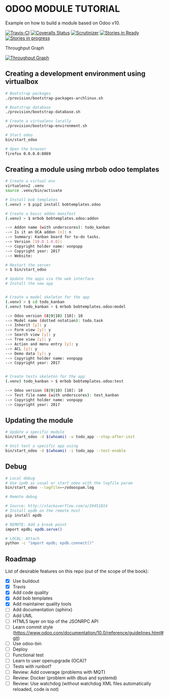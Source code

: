 # ODOO MODULE TUTORIAL

Example on how to build a module based on Odoo v10.

[build a module based on v10]: https://www.odoo.com/documentation/10.0/howtos/backend.html

[![Travis-CI](https://img.shields.io/travis/vonpupp/odoo10-buildout-archlinux.svg)](https://travis-ci.org/vonpupp/odoo10-buildout-archlinux)
[![Coveralls Status](https://coveralls.io/repos/vonpupp/odoo10-buildout-archlinux/badge.svg)](https://coveralls.io/r/vonpupp/odoo10-buildout-archlinux)
[![Scrutinizer](https://img.shields.io/scrutinizer/g/vonpupp/odoo10-buildout-archlinux.svg)](https://scrutinizer-ci.com/g/vonpupp/odoo10-buildout-archlinux/)
[![Stories in Ready](https://badge.waffle.io/vonpupp/odoo10-buildout-archlinux.png?label=ready&title=Ready)](http://waffle.io/vonpupp/odoo10-buildout-archlinux)
[![Stories in progress](https://badge.waffle.io/vonpupp/odoo10-buildout-archlinux.png?label=progress&title=Progress)](http://waffle.io/vonpupp/odoo10-buildout-archlinux)

Throughput Graph

[![Throughput Graph](https://graphs.waffle.io/vonpupp/odoo10-buildout-archlinux/throughput.svg)](https://waffle.io/vonpupp/odoo10-buildout-archlinux/metrics)


## Creating a development environment using virtualbox

```sh
# Bootstrap packages
./provision/bootstrap-packages-archlinux.sh

# Bootstrap database
./provision/bootstrap-database.sh

# Create a virtualenv locally
./provision/bootstrap-environment.sh

# Start odoo
bin/start_odoo

# Open the browser
firefox 0.0.0.0:8069
```

## Creating a module using mrbob odoo templates

```sh
# Create a virtual env
virtualenv2 .venv
source .venv/bin/activate

# Install bob templates
(.venv) > $ pip2 install bobtemplates.odoo

# Create a basic addon manifest
(.venv) > $ mrbob bobtemplates.odoo:addon

--> Addon name (with underscores): todo_kanban
--> Is it an OCA addon [n]: n
--> Summary: Kanban board for to-do tasks.
--> Version [10.0.1.0.0]:
--> Copyright holder name: vonpupp
--> Copyright year: 2017
--> Website:

# Restart the server
> $ bin/start_odoo

# Update the apps via the web interface
# Install the new app


# Create a model skeleton for the app
(.venv) > $ cd todo_kanban
(.venv) todo_kanban > $ mrbob bobtemplates.odoo:model

--> Odoo version (8|9|10) [10]: 10
--> Model name (dotted notation): todo.task
--> Inherit [y]: y
--> Form view [y]: y
--> Search view [y]: y
--> Tree view [y]: y
--> Action and menu entry [y]: y
--> ACL [y]: y
--> Demo data [y]: y
--> Copyright holder name: vonpupp
--> Copyright year: 2017


# Create tests skeleton for the app
(.venv) todo_kanban > $ mrbob bobtemplates.odoo:test

--> Odoo version (8|9|10) [10]: 10
--> Test file name (with underscores): test_kanban
--> Copyright holder name: vonpupp
--> Copyright year: 2017

```

## Updating the module

```sh
# Update a specific module
bin/start_odoo -d $(whoami) -u todo_app --stop-after-init

# Unit test a specific app using
bin/start_odoo -d $(whoami) -i todo_app --test-enable
```

## Debug

```sh
# Local debug
# Use ipdb as usual or start odoo with the logfile param
bin/start_odoo --logfile=~/odoospam.log

# Remote debug

# Source: http://stackoverflow.com/a/29451814
# Install epdb on the remote host
pip install epdb

# REMOTE: Add a break point
import epdb; epdb.serve()

# LOCAL: Attach
python -c "import epdb; epdb.connect()"
```


## Roadmap

List of desirable features on this repo (out of the scope of the book):

- [X] Use buildout
- [X] Travis
- [X] Add code quality
- [X] Add bob templates
- [X] Add maintainer quality tools
- [ ] Add documentation (sphinx)
- [ ] Add UML
- [ ] HTML5 layer on top of the JSONRPC API
- [ ] Learn commit style (https://www.odoo.com/documentation/10.0/reference/guidelines.html#git)
- [ ] Use odoo-bin
- [ ] Deploy
- [ ] Functional test
- [ ] Learn to user openupgrade (OCA)?
- [ ] Tests with runbot?
- [ ] Review: Add coverage (problems with MQT)
- [ ] Review: Docker (problem with dbus and systemd)
- [ ] Review: Use watchdog (without watchdog XML files automatically reloaded, code is not)
